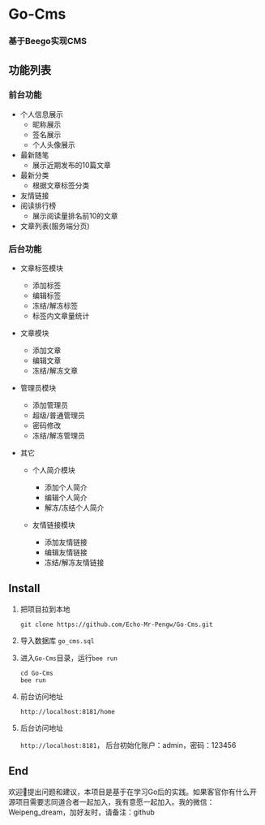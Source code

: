 # Go-Cms

### 基于Beego实现CMS

## 功能列表

### 前台功能

- 个人信息展示
  - 昵称展示
  - 签名展示
  - 个人头像展示
- 最新随笔
  - 展示近期发布的10篇文章
- 最新分类
  - 根据文章标签分类
- 友情链接
- 阅读排行榜
  - 展示阅读量排名前10的文章
- 文章列表(服务端分页)

### 后台功能

- 文章标签模块
  - 添加标签
  - 编辑标签
  - 冻结/解冻标签
  - 标签内文章量统计

- 文章模块
  - 添加文章
  - 编辑文章
  - 冻结/解冻文章

- 管理员模块
  - 添加管理员
  - 超级/普通管理员
  - 密码修改
  - 冻结/解冻管理员

- 其它
  - 个人简介模块
    - 添加个人简介
    - 编辑个人简介
    - 解冻/冻结个人简介

  - 友情链接模块
    - 添加友情链接
    - 编辑友情链接
    - 冻结/解冻友情链接

## Install

1. 把项目拉到本地   

   `git clone https://github.com/Echo-Mr-Pengw/Go-Cms.git`
   
2. 导入数据库 `go_cms.sql`
  
3. 进入`Go-Cms`目录，运行`bee run`   
   ```
   cd Go-Cms
   bee run
   ```

4. 前台访问地址

   `http://localhost:8181/home`

5. 后台访问地址

   `http://localhost:8181`， 后台初始化账户：admin，密码：123456
   
## End
  欢迎👏提出问题和建议，本项目是基于在学习Go后的实践。如果客官你有什么开源项目需要志同道合者一起加入，我有意愿一起加入。我的微信：Weipeng_dream，加好友时，请备注：github
